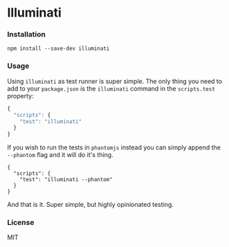 # Illuminati

### Installation

```
npm install --save-dev illuminati
```

### Usage

Using `illuminati` as test runner is super simple. The only thing you need to
add to your `package.json` is the `illuminati` command in the `scripts.test`
property:

```js
{
  "scripts": {
    "test": "illuminati"
  }
}
```

If you wish to run the tests in `phantomjs` instead you can simply append the
`--phantom` flag and it will do it's thing.

```
{
  "scripts": {
    "test": "illuminati --phantom"
  }
}
```

And that is it. Super simple, but highly opinionated testing.

### License

MIT
